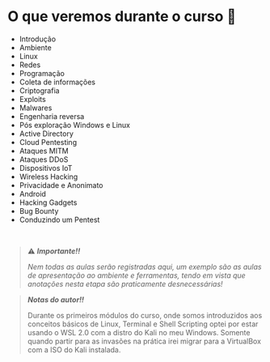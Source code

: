 # O que veremos durante o curso 📌 

- Introdução
- Ambiente
- Linux
- Redes
- Programação
- Coleta de informações
- Criptografia
- Exploits
- Malwares
- Engenharia reversa
- Pós exploração Windows e Linux
- Active Directory
- Cloud Pentesting
- Ataques MITM
- Ataques DDoS
- Dispositivos IoT
- Wireless Hacking
- Privacidade e Anonimato
- Android
- Hacking Gadgets
- Bug Bounty
- Conduzindo um Pentest

<br/>

> ⚠️ ***Importante!!***
>
> *Nem todas as aulas serão registradas aqui, um exemplo são as aulas de apresentação ao ambiente e ferramentas, tendo em vista que anotações nesta etapa são praticamente desnecessárias!*

> ***Notas do autor!!***
>
> Durante os primeiros módulos do curso, onde somos introduzidos aos conceitos básicos de Linux, Terminal e Shell Scripting optei por estar usando o WSL 2.0 com a distro do Kali no meu Windows. Somente quando partir para as invasões na prática irei migrar para a VirtualBox com a ISO do Kali instalada.